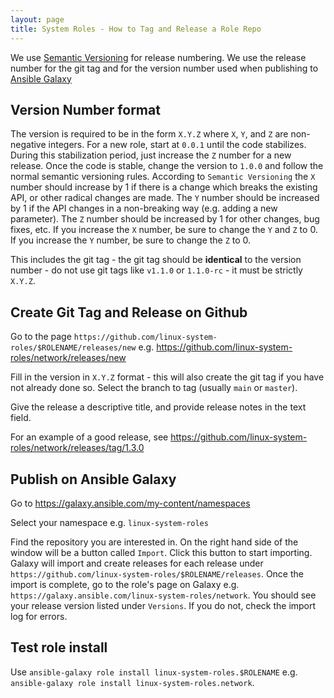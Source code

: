 ```yaml
---
layout: page
title: System Roles - How to Tag and Release a Role Repo
---
```

We use [Semantic Versioning](https://semver.org) for release numbering.  We use
the release number for the git tag and for the version number used when
publishing to [Ansible Galaxy](https://galaxy.ansible.com)

## Version Number format

The version is required to be in the form `X.Y.Z` where `X`, `Y`, and `Z` are
non-negative integers.  For a new role, start at `0.0.1` until the code
stabilizes. During this stabilization period, just increase the `Z` number for a
new release.  Once the code is stable, change the version to `1.0.0` and follow
the normal semantic versioning rules.  According to `Semantic Versioning` the
`X` number should increase by 1 if there is a change which breaks the existing
API, or other radical changes are made.  The `Y` number should be increased by 1
if the API changes in a non-breaking way (e.g. adding a new parameter).  The `Z`
number should be increased by 1 for other changes, bug fixes, etc.  If you
increase the `X` number, be sure to change the `Y` and `Z` to 0.  If you
increase the `Y` number, be sure to change the `Z` to 0.

This includes the git tag - the git tag should be **identical** to the version
number - do not use git tags like `v1.1.0` or `1.1.0-rc` - it must be strictly
`X.Y.Z`.

## Create Git Tag and Release on Github

Go to the page `https://github.com/linux-system-roles/$ROLENAME/releases/new`
e.g. https://github.com/linux-system-roles/network/releases/new

Fill in the version in `X.Y.Z` format - this will also create the git tag if you
have not already done so.  Select the branch to tag (usually `main` or
`master`).

Give the release a descriptive title, and provide release notes in the text
field.

For an example of a good release, see
https://github.com/linux-system-roles/network/releases/tag/1.3.0

## Publish on Ansible Galaxy

Go to https://galaxy.ansible.com/my-content/namespaces

Select your namespace e.g. `linux-system-roles`

Find the repository you are interested in.  On the right hand side of the window
will be a button called `Import`. Click this button to start importing.  Galaxy
will import and create releases for each release under
`https://github.com/linux-system-roles/$ROLENAME/releases`.  Once the import is
complete, go to the role's page on Galaxy e.g.
`https://galaxy.ansible.com/linux-system-roles/network`.  You should see your
release version listed under `Versions`.  If you do not, check the import log
for errors.

## Test role install

Use `ansible-galaxy role install linux-system-roles.$ROLENAME` e.g.
`ansible-galaxy role install linux-system-roles.network`.
